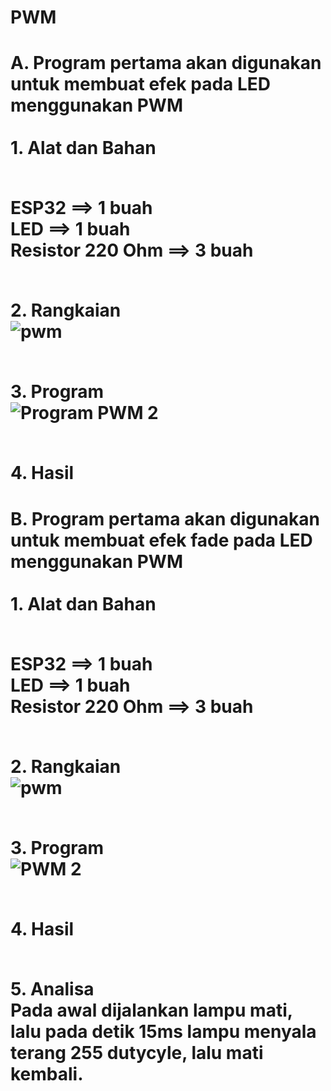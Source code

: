 
<h1 align="">PWM</h1>
<h1 align="">A. Program pertama akan digunakan untuk membuat efek pada LED menggunakan PWM

<br>
<br>1. Alat dan Bahan</p>

<br> ESP32 ==> 1 buah
<br> LED ==> 1 buah
<br> Resistor 220 Ohm ==> 3 buah</p>

<br>2. Rangkaian
<br>![pwm](https://github.com/milham08330/Embedded-System/assets/42812745/86c08e9f-5154-4710-8f54-2801b12daf49)

<br>3. Program
<br>![Program PWM 2](https://github.com/milham08330/Embedded-System/assets/42812745/74bd43a6-eac4-444c-aec9-360a462183bc)

<br>4. Hasil 
<br>

<h1 align="">B. Program pertama akan digunakan untuk membuat efek fade pada LED menggunakan PWM

<br>
<br>1. Alat dan Bahan</p>

<br> ESP32 ==> 1 buah
<br> LED ==> 1 buah
<br> Resistor 220 Ohm ==> 3 buah</p>

<br>2. Rangkaian
<br>![pwm](https://github.com/milham08330/Embedded-System/assets/42812745/86c08e9f-5154-4710-8f54-2801b12daf49)

<br>3. Program
<br>![PWM 2](https://github.com/milham08330/Embedded-System/assets/42812745/3373a4d1-6a03-4eb0-98cc-4a7e85a29aac)

<br>4. Hasil 
<br>

<br>5. Analisa
<br> Pada awal dijalankan lampu mati, lalu pada detik 15ms lampu menyala terang 255 dutycyle, lalu mati kembali.

